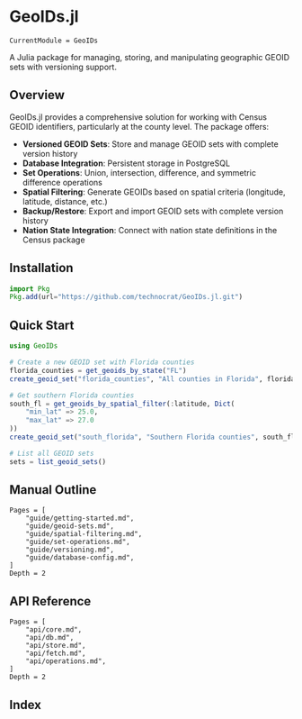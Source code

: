 # GeoIDs.jl

```@meta
CurrentModule = GeoIDs
```

A Julia package for managing, storing, and manipulating geographic GEOID sets with versioning support.

## Overview

GeoIDs.jl provides a comprehensive solution for working with Census GEOID identifiers, particularly at the county level. The package offers:

- **Versioned GEOID Sets**: Store and manage GEOID sets with complete version history
- **Database Integration**: Persistent storage in PostgreSQL
- **Set Operations**: Union, intersection, difference, and symmetric difference operations
- **Spatial Filtering**: Generate GEOIDs based on spatial criteria (longitude, latitude, distance, etc.)
- **Backup/Restore**: Export and import GEOID sets with complete version history
- **Nation State Integration**: Connect with nation state definitions in the Census package

## Installation

```julia
import Pkg
Pkg.add(url="https://github.com/technocrat/GeoIDs.jl.git")
```

## Quick Start

```julia
using GeoIDs

# Create a new GEOID set with Florida counties
florida_counties = get_geoids_by_state("FL")
create_geoid_set("florida_counties", "All counties in Florida", florida_counties)

# Get southern Florida counties
south_fl = get_geoids_by_spatial_filter(:latitude, Dict(
    "min_lat" => 25.0,
    "max_lat" => 27.0
))
create_geoid_set("south_florida", "Southern Florida counties", south_fl)

# List all GEOID sets
sets = list_geoid_sets()
```

## Manual Outline

```@contents
Pages = [
    "guide/getting-started.md",
    "guide/geoid-sets.md",
    "guide/spatial-filtering.md",
    "guide/set-operations.md",
    "guide/versioning.md",
    "guide/database-config.md",
]
Depth = 2
```

## API Reference

```@contents
Pages = [
    "api/core.md",
    "api/db.md",
    "api/store.md",
    "api/fetch.md",
    "api/operations.md",
]
Depth = 2
```

## Index

```@index
``` 